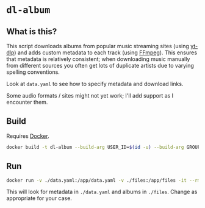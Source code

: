 # `dl-album`

## What is this?

This script downloads albums from popular music streaming sites (using [yt-dlp](https://github.com/yt-dlp/yt-dlp)) and adds custom metadata to each track (using [FFmpeg](https://ffmpeg.org/)). This ensures that metadata is relatively consistent; when downloading music manually from different sources you often get lots of duplicate artists due to varying spelling conventions.

Look at `data.yaml` to see how to specify metadata and download links.

Some audio formats / sites might not yet work; I'll add support as I encounter them.

## Build

Requires [Docker](https://www.docker.com/).

```sh
docker build -t dl-album --build-arg USER_ID=$(id -u) --build-arg GROUP_ID=$(id -g) .
```

## Run

```sh
docker run -v ./data.yaml:/app/data.yaml -v ./files:/app/files -it --rm dl-album
```

This will look for metadata in `./data.yaml` and albums in `./files`. Change as appropriate for your case.